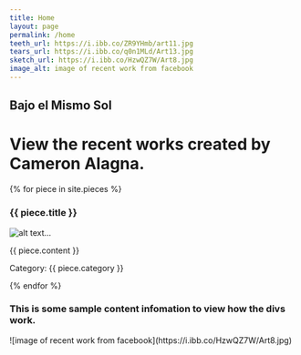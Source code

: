 ```yaml
---
title: Home
layout: page
permalink: /home
teeth_url: https://i.ibb.co/ZR9YHmb/art11.jpg
tears_url: https://i.ibb.co/q0n1MLd/Art13.jpg
sketch_url: https://i.ibb.co/HzwQZ7W/Art8.jpg
image_alt: image of recent work from facebook 
---
```


## Bajo el Mismo Sol 
# View the recent works created by **Cameron Alagna**. 

{% for piece in site.pieces %}
<h3>{{ piece.title }}</h3>
<p> <img src="{{ piece.image }}" alt="alt text..." /> </p>
<p>{{ piece.content }}</p>
<p>Category: {{ piece.category }}</p>
{% endfor %}


<div class="content-left" markdown="1">

### This is some sample content infomation to view how the divs work. ###

</div>

<div class= "img-right" markdown="1">
![image of recent work from facebook](https://i.ibb.co/HzwQZ7W/Art8.jpg)
</div>
<div class="clearfix"></div>